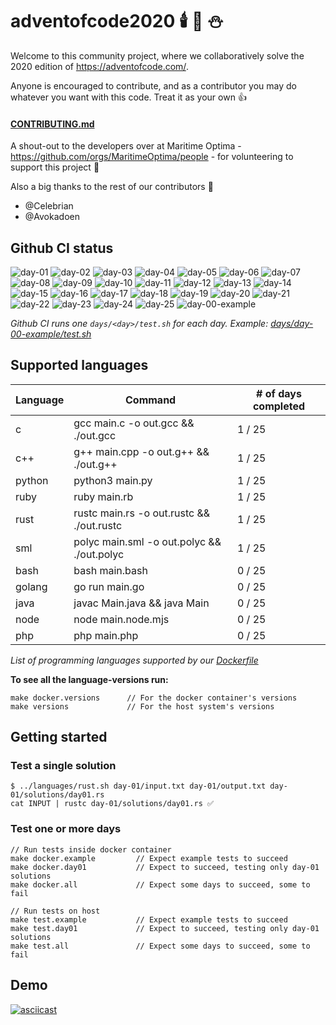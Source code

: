 # adventofcode2020 🕯️ 🎄 ⛄

Welcome to this community project, where we collaboratively solve the 2020 edition of https://adventofcode.com/. 

Anyone is encouraged to contribute, and as a contributor you may do whatever you want with this code. Treat it as your own :+1:


#### [CONTRIBUTING.md](./CONTRIBUTING.md)

A shout-out to the developers over at Maritime Optima - https://github.com/orgs/MaritimeOptima/people - for volunteering to support this project :pray:

Also a big thanks to the rest of our contributors :tada:
- @Celebrian
- @Avokadoen 

## Github CI status

![day-01](https://github.com/Arxcis/adventofcode2020/workflows/day-01/badge.svg)
![day-02](https://github.com/Arxcis/adventofcode2020/workflows/day-02/badge.svg)
![day-03](https://github.com/Arxcis/adventofcode2020/workflows/day-03/badge.svg)
![day-04](https://github.com/Arxcis/adventofcode2020/workflows/day-04/badge.svg)
![day-05](https://github.com/Arxcis/adventofcode2020/workflows/day-05/badge.svg)
![day-06](https://github.com/Arxcis/adventofcode2020/workflows/day-06/badge.svg)
![day-07](https://github.com/Arxcis/adventofcode2020/workflows/day-07/badge.svg)
![day-08](https://github.com/Arxcis/adventofcode2020/workflows/day-08/badge.svg)
![day-09](https://github.com/Arxcis/adventofcode2020/workflows/day-09/badge.svg)
![day-10](https://github.com/Arxcis/adventofcode2020/workflows/day-10/badge.svg)
![day-11](https://github.com/Arxcis/adventofcode2020/workflows/day-11/badge.svg)
![day-12](https://github.com/Arxcis/adventofcode2020/workflows/day-12/badge.svg)
![day-13](https://github.com/Arxcis/adventofcode2020/workflows/day-13/badge.svg)
![day-14](https://github.com/Arxcis/adventofcode2020/workflows/day-14/badge.svg)
![day-15](https://github.com/Arxcis/adventofcode2020/workflows/day-15/badge.svg)
![day-16](https://github.com/Arxcis/adventofcode2020/workflows/day-16/badge.svg)
![day-17](https://github.com/Arxcis/adventofcode2020/workflows/day-17/badge.svg)
![day-18](https://github.com/Arxcis/adventofcode2020/workflows/day-18/badge.svg)
![day-19](https://github.com/Arxcis/adventofcode2020/workflows/day-19/badge.svg)
![day-20](https://github.com/Arxcis/adventofcode2020/workflows/day-20/badge.svg)
![day-21](https://github.com/Arxcis/adventofcode2020/workflows/day-21/badge.svg)
![day-22](https://github.com/Arxcis/adventofcode2020/workflows/day-22/badge.svg)
![day-23](https://github.com/Arxcis/adventofcode2020/workflows/day-23/badge.svg)
![day-24](https://github.com/Arxcis/adventofcode2020/workflows/day-24/badge.svg)
![day-25](https://github.com/Arxcis/adventofcode2020/workflows/day-25/badge.svg)
![day-00-example](https://github.com/Arxcis/adventofcode2020/workflows/day-00-example/badge.svg)

*Github CI runs one `days/<day>/test.sh` for each day. Example: [days/day-00-example/test.sh](./days/day-01/test.sh)*


## Supported languages

| Language | Command                                        | # of days completed |
|----------|------------------------------------------------|---------------------|
| c        | gcc     main.c -o out.gcc && ./out.gcc         |        1 / 25       |
| c++      | g++     main.cpp -o out.g++ && ./out.g++       |        1 / 25       |
| python   | python3 main.py                                |        1 / 25       |
| ruby     | ruby    main.rb                                |        1 / 25       |
| rust     | rustc   main.rs -o out.rustc && ./out.rustc    |        1 / 25       |
| sml      | polyc   main.sml -o out.polyc && ./out.polyc   |        1 / 25       |
| bash     | bash    main.bash                              |        0 / 25       |
| golang   | go run  main.go                                |        0 / 25       |
| java     | javac   Main.java && java Main                 |        0 / 25       |
| node     | node    main.node.mjs                          |        0 / 25       |
| php      | php     main.php                               |        0 / 25       |

*List of programming languages supported by our [Dockerfile](./Dockerfile)*


**To see all the language-versions run:**
```
make docker.versions      // For the docker container's versions
make versions             // For the host system's versions
```

## Getting started

### Test a single solution

```
$ ../languages/rust.sh day-01/input.txt day-01/output.txt day-01/solutions/day01.rs
cat INPUT | rustc day-01/solutions/day01.rs ✅
```

### Test one or more days
```
// Run tests inside docker container
make docker.example         // Expect example tests to succeed
make docker.day01           // Expect to succeed, testing only day-01 solutions
make docker.all             // Expect some days to succeed, some to fail

// Run tests on host
make test.example           // Expect example tests to succeed
make test.day01             // Expect to succeed, testing only day-01 solutions
make test.all               // Expect some days to succeed, some to fail
```

## Demo

[![asciicast](https://asciinema.org/a/VSLcKcmDKnMq2fGd5R9AcZi0X.svg)](https://asciinema.org/a/VSLcKcmDKnMq2fGd5R9AcZi0X)
